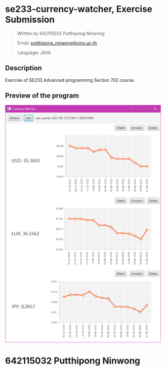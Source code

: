 # se233-currency-watcher, Exercise Submission
> Written by 642115032 Putthipong Ninwong

> Email: putthipong_ninwong@cmu.ac.th

> Language: JAVA

## Description
Exercise of SE233 Advanced programming Section 702 course.  

## Preview of the program
![Preview2 img](./preview2.png)

# 642115032 Putthipong Ninwong
